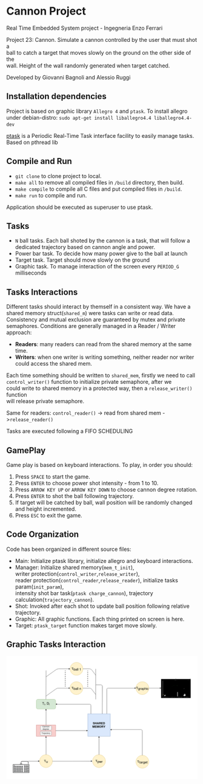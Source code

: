 # Cannon Project

Real Time Embedded System project - Ingegneria Enzo Ferrari

Project 23: Cannon. Simulate a cannon controlled by the user that must shot a   
ball to catch a target that moves slowly on the ground on the other side of the  
wall. Height of the wall randomly generated when target catched.

Developed by Giovanni Bagnoli and Alessio Ruggi

## Installation dependencies
Project is based on graphic library `Allegro 4` and `ptask`.
To install allegro under debian-distro: `sudo apt‐get install liballegro4.4 liballegro4.4‐dev`  

[ptask](https://github.com/glipari/ptask) is a Periodic Real-Time Task interface facility to easily manage tasks.
Based on pthread lib

## Compile and Run
- `git clone` to clone project to local.
- `make all` to remove all compiled files in `/build` directory, then build.
- `make compile` to compile all C files and put compiled files in  `/build`.
- `make run` to compile and run.

Application should be executed as superuser to use ptask.


## Tasks

- `N` ball tasks. Each ball shoted by the cannon is a task, that will follow a   
dedicated trajectory based on cannon angle and power.
- Power bar task. To decide how many power give to the ball at launch  
- Target task. Target should move slowly on the ground  
- Graphic task. To manage interaction of the screen every `PERIOD_G` milliseconds

## Tasks Interactions

Different tasks should interact by themself in a consistent way.
We have a shared memory struct(`shared_m`) were tasks can write or read data.
Consistency and mutual exclusion are guaranteed by mutex and private semaphores.
Conditions are generally managed in a Reader / Writer approach:
- **Readers**: many readers can read from the shared memory at the same time.
- **Writers**: when one writer is writing something, neither reader nor writer
could access the shared mem. 

Each time something should be written to `shared_mem`, firstly we need to call  
`control_writer()` function to initialize private semaphore, after we  
could write to shared memory in a protected way, then a `release_writer()` function  
will release private semaphore.
 
Same for readers: `control_reader()` -> read from shared mem ->`release_reader()`

Tasks are executed following a FIFO SCHEDULING

## GamePlay

Game play is based on keyboard interactions. To play, in order you should:
1. Press `SPACE` to start the game.
2. Press `ENTER` to choose power shot intensity - from 1 to 10.
3. Press `ARROW KEY UP` or `ARROW KEY DOWN` to choose cannon degree rotation.
4. Press `ENTER` to shot the ball following trajectory.
5. If target will be catched by ball, wall position will be randomly changed 
   and height incremented.
6. Press `ESC` to exit the game.


## Code Organization

Code has been organized in different source files:
- Main: Initialize ptask library, initialize allegro and keyboard interactions.
- Manager: Initialize shared memory(`mem_t_init`),  
writer protection(`control_writer`,`release_writer`),   
reader protection(`control_reader`,`release_reader`), initialize tasks param(`init_param`),  
intensity shot bar task(`ptask charge_cannon`), trajectory calculation(`trajectory_cannon`).
- Shot: Invoked after each shot to update ball position following relative trajectory.
- Graphic: All graphic functions. Each thing printed on screen is here.
- Target: `ptask_target` function makes target move slowly.

## Graphic Tasks Interaction

![alt text](https://github.com/Giovibg/Cannon-RTES/blob/master/img/Task_Scheme.png)





